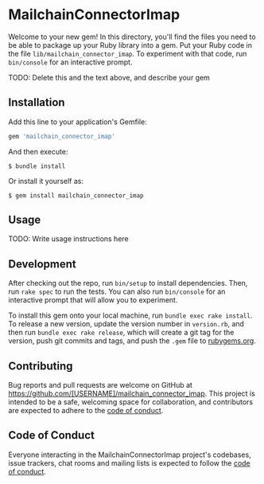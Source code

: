 # MailchainConnectorImap

Welcome to your new gem! In this directory, you'll find the files you need to be able to package up your Ruby library into a gem. Put your Ruby code in the file `lib/mailchain_connector_imap`. To experiment with that code, run `bin/console` for an interactive prompt.

TODO: Delete this and the text above, and describe your gem

## Installation

Add this line to your application's Gemfile:

```ruby
gem 'mailchain_connector_imap'
```

And then execute:

    $ bundle install

Or install it yourself as:

    $ gem install mailchain_connector_imap

## Usage

TODO: Write usage instructions here

## Development

After checking out the repo, run `bin/setup` to install dependencies. Then, run `rake spec` to run the tests. You can also run `bin/console` for an interactive prompt that will allow you to experiment.

To install this gem onto your local machine, run `bundle exec rake install`. To release a new version, update the version number in `version.rb`, and then run `bundle exec rake release`, which will create a git tag for the version, push git commits and tags, and push the `.gem` file to [rubygems.org](https://rubygems.org).

## Contributing

Bug reports and pull requests are welcome on GitHub at https://github.com/[USERNAME]/mailchain_connector_imap. This project is intended to be a safe, welcoming space for collaboration, and contributors are expected to adhere to the [code of conduct](https://github.com/[USERNAME]/mailchain_connector_imap/blob/master/CODE_OF_CONDUCT.md).


## Code of Conduct

Everyone interacting in the MailchainConnectorImap project's codebases, issue trackers, chat rooms and mailing lists is expected to follow the [code of conduct](https://github.com/[USERNAME]/mailchain_connector_imap/blob/master/CODE_OF_CONDUCT.md).
